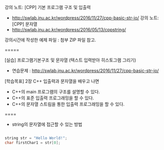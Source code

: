 
강의 노트: [CPP] 기본 프로그램 구조 및 입출력 
   - http://swlab.jnu.ac.kr/wordpress/2016/11/27/cpp-basic-str-io/
 강의 노트: [CPP] 문자열
   - http://swlab.jnu.ac.kr/wordpress/2016/05/13/cppstring/

 강의시간에 작성한 예제 파일 : 첨부 ZIP 파일 참고.


=====

[실습] 프로그램기본구조 및 문자열 (텍스트 입력받아 히스토그램 그리기)
 - 연습문제 : http://swlab.jnu.ac.kr/wordpress/2016/11/27/cpp-basic-str-io/

[학습목표] 2장 C++ 입출력과 문자열을 배우고 나면 

 - C++의 main 프로그램의 구조를 설명할 수 있다. 
 - C++의 표준 입출력 프로그래밍을 할 수 있다.
 - C++의 문자열 스트림을 통한 입출력 프로그래밍을 할 수 있다.
 
 
====

- string의 문자열에 접근할 수 있는 방법

```cpp

string str = "Hello World!";
char firstChar1 = str[0]; 

```

